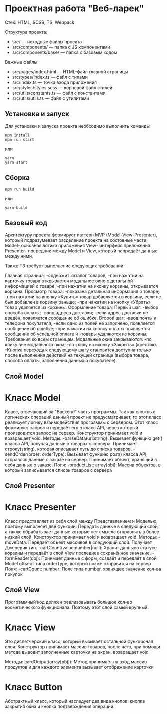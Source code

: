 # Проектная работа "Веб-ларек"

Стек: HTML, SCSS, TS, Webpack

Структура проекта:
- src/ — исходные файлы проекта
- src/components/ — папка с JS компонентами
- src/components/base/ — папка с базовым кодом

Важные файлы:
- src/pages/index.html — HTML-файл главной страницы
- src/types/index.ts — файл с типами
- src/index.ts — точка входа приложения
- src/styles/styles.scss — корневой файл стилей
- src/utils/constants.ts — файл с константами
- src/utils/utils.ts — файл с утилитами

## Установка и запуск
Для установки и запуска проекта необходимо выполнить команды

```
npm install
npm run start
```

или

```
yarn
yarn start
```
## Сборка

```
npm run build
```

или

```
yarn build
```

## Базовый код

Архитектуру проекта формирует паттерн MVP (Model-View-Presenter), который подразумевает разделение проекта на состовные части:
Model- основная логика приложения
View- интерфейс приложения
Presenter- посредник между Model и View, который пепредаёт данные между ними.

Также ТЗ требует выполнение следующих требований:

Главная страница: 
-содержит каталог товаров;
-при нажатии на карточку товара открывается модальное окно с детальной информацией о товаре;
-при нажатии на иконку корзины, открывается корзина.
Просмотр товара: 
-показана детальная информация о товаре;
-при нажатии на кнопку «Купить» товар добавляется в корзину, если не был добавлен в корзину раньше;
-при нажатии на кнопку «Убрать» товар удаляется из корзины.
Оформление товара: 
Первый шаг: 
-выбор способа оплаты;
-ввод адреса доставки;
-если адрес доставки не введён, появляется сообщение об ошибке.
Второй шаг: 
-ввод почты и телефона покупателя;
-если одно из полей не заполнено, появляется сообщение об ошибке;
-при нажатии на кнопку оплаты появляется сообщение об успешной оплате и -товары удаляются из корзины.
Требования ко всем страницам:
Модальные окна закрываются: 
-по клику вне модального окна;
-по клику на иконку «Закрыть» (крестик).
-Кнопка перехода к следующему шагу становится доступна только после выполнения действий на текущей странице (выбора товара, способа оплаты, заполнения данных о покупателе).


## Слой Model

# Класс Model
Класс, отвечающий за "Backend" часть программы. Так как сложных логических операций данный проект не предусматривает, то этот класс реализует логику взаимодействия программы с сервером. Этот класс формирует запрос и передаёт его в класс API, через который производится запрос на сервер. Конструктор принимает void и возвращает void.
Методы:
-parseData(url:string): Вызывает функцию get() класса API, получая данные о товарах  с сервера. Принимает строку(string), которая описывает путь до списка товаров.
-sendOrder(order: orderType): Вызывает функцию post() класса API, отправляя данные о заказе на сервер. Принимает объект, хранящий в себя данные о заказе.
Поля:
-productList: array[obj]: Массив объектов, в который записывается список товаров с сервера

## Слой Presenter

# Класс Presenter
Класс представляет из себя слой между Представлением и Моделью, поэтому выполняет две функции: Передать данные в следующий слой, а также обрабатывает данные которые нет смысла отправлять в более низкий слой. Конструктор принимает void и возвращает void.
Методы:
-moveData<T>: Передаёт объект массивов в следующий слой. Получает Дженерик тип.
-cartCount(value:number|null): Хранит данныео статусе корзины и передаёт в слой View последнее сохранённое значение.
-formReader(obj): Принмает данные с форм, создаёт и передаёт в слой Model объект типа orderType, который позже отправится на сервер
Поля:
-cartCount: number: Поле типа number, хранящее значение кол-ва покупок

## Слой View
Программный код должен реализовывать большое кол-во косметического функционала. Поэтому этот слой самый крупный.

# Класс View
Это диспетчерский класс, который вызывает остальной функционал слоя. Конструктор принимает массив товаров, после чего, при помощи метода  выводит заполненные карточки на экран. возвращает void

Методы:
cardOutput(array[obj]): Метод принимает на вход массив продуктов и для каждого элемента вызывает отображение карточки

# Класс Button
Абстрактный класс, который наследует два вида кнопок: кнопка закрытия окна и кнопка подтверждения операции.